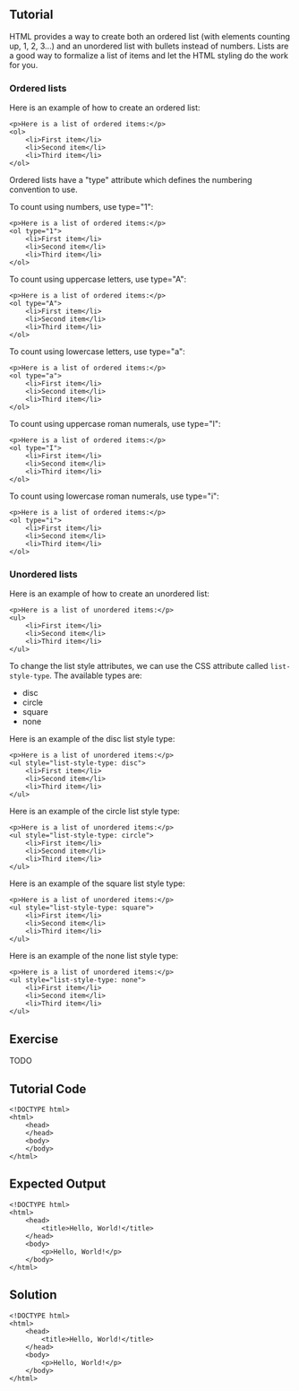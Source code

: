 Tutorial
--------

HTML provides a way to create both an ordered list (with elements counting up, 1, 2, 3...) and an unordered list with
bullets instead of numbers. Lists are a good way to formalize a list of items and let the HTML styling do the work for
you.

### Ordered lists

Here is an example of how to create an ordered list:
    
    <p>Here is a list of ordered items:</p>
    <ol>
        <li>First item</li>
        <li>Second item</li>
        <li>Third item</li>
    </ol>


Ordered lists have a "type" attribute which defines the numbering convention to use.

To count using numbers, use type="1":
      
    <p>Here is a list of ordered items:</p>
    <ol type="1">
        <li>First item</li>
        <li>Second item</li>
        <li>Third item</li>
    </ol>

To count using uppercase letters, use type="A":
      
    <p>Here is a list of ordered items:</p>
    <ol type="A">
        <li>First item</li>
        <li>Second item</li>
        <li>Third item</li>
    </ol>

To count using lowercase letters, use type="a":
      
    <p>Here is a list of ordered items:</p>
    <ol type="a">
        <li>First item</li>
        <li>Second item</li>
        <li>Third item</li>
    </ol>

To count using uppercase roman numerals, use type="I":
      
    <p>Here is a list of ordered items:</p>
    <ol type="I">
        <li>First item</li>
        <li>Second item</li>
        <li>Third item</li>
    </ol>

To count using lowercase roman numerals, use type="i":
      
    <p>Here is a list of ordered items:</p>
    <ol type="i">
        <li>First item</li>
        <li>Second item</li>
        <li>Third item</li>
    </ol>

### Unordered lists

Here is an example of how to create an unordered list:
    
    <p>Here is a list of unordered items:</p>    
    <ul>
        <li>First item</li>
        <li>Second item</li>
        <li>Third item</li>
    </ul>

To change the list style attributes, we can use the CSS attribute called `list-style-type`. The available types are:

* disc
* circle
* square
* none

Here is an example of the disc list style type:
    
    <p>Here is a list of unordered items:</p>    
    <ul style="list-style-type: disc">
        <li>First item</li>
        <li>Second item</li>
        <li>Third item</li>
    </ul>

Here is an example of the circle list style type:
    
    <p>Here is a list of unordered items:</p>    
    <ul style="list-style-type: circle">
        <li>First item</li>
        <li>Second item</li>
        <li>Third item</li>
    </ul>

Here is an example of the square list style type:
    
    <p>Here is a list of unordered items:</p>    
    <ul style="list-style-type: square">
        <li>First item</li>
        <li>Second item</li>
        <li>Third item</li>
    </ul>

Here is an example of the none list style type:
    
    <p>Here is a list of unordered items:</p>    
    <ul style="list-style-type: none">
        <li>First item</li>
        <li>Second item</li>
        <li>Third item</li>
    </ul>




Exercise
--------
TODO

Tutorial Code
-------------

    <!DOCTYPE html>
    <html>
        <head>
        </head>
        <body>
        </body>
    </html>
    
Expected Output
---------------

    <!DOCTYPE html>
    <html>
        <head>
            <title>Hello, World!</title>
        </head>
        <body>
            <p>Hello, World!</p>
        </body>
    </html>

Solution
--------

    <!DOCTYPE html>
    <html>
        <head>
            <title>Hello, World!</title>
        </head>
        <body>
            <p>Hello, World!</p>
        </body>
    </html>
